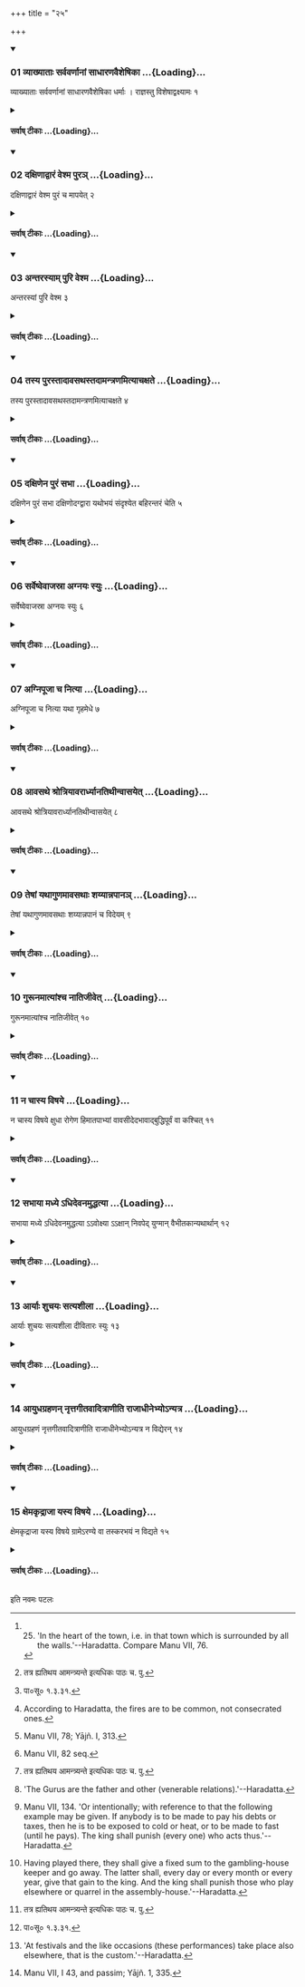+++
title = "२५"

+++

<div class="js_include" includetitle="true" newlevelforh1="3" unfilled url="/vedAH_yajuH/taittirIyam/sUtram/ApastambaH/dharma-sUtram/vishvAsa-prastutiH/2/09/25/01_vyAkhyAtAH_sarvavarNAnAM_sAdhAraNavaisheShikA.md">
<details open><summary><h3>01 व्याख्याताः सर्ववर्णानां साधारणवैशेषिका ...{Loading}...</h3></summary>

व्याख्याताः सर्ववर्णानां साधारणवैशेषिका धर्माः । राज्ञस्तु विशेषाद्वक्ष्यामः १
</details>
</div>
<div class="js_include collapsed" newlevelforh1="4" title="सर्वाष् टीकाः" unfilled url="/vedAH_yajuH/taittirIyam/sUtram/ApastambaH/dharma-sUtram/sarvASh_TIkAH/2/09/25/01_vyAkhyAtAH_sarvavarNAnAM_sAdhAraNavaisheShikA.md">
<details><summary><h4>सर्वाष् टीकाः ...{Loading}...</h4></summary>
<details><summary>Bühler</summary>

1. The general and special duties of all castes have been explained. But we will now declare those of a king in particular.
</details>
<details><summary>हरदत्त-टीका</summary>

######## सूत्रम्
व्याख्यातास्सर्ववर्णानां साधारणवैशेषिका धर्मा राज्ञस्तु विशेषाद्वक्ष्यामः ॥ १॥  
######## टिप्पनी
उक्तवक्ष्यमाणसङ्कीर्तनं श्रोतृबुद्धिसमाधानार्थम् । अहिंसासत्यास्तेयादयः सर्ववर्णानां साधारणधर्माः । अध्ययनादयस्त्रयाणाम् । अध्यापनादयो ब्राह्मणस्य । युद्धादयः क्षत्रियस्य । कृष्यादयो वैश्यस्य । शुश्रूषा शूद्रस्य । राजाऽत्राभिषिक्तो विविक्षितः। तस्यैव हि वक्ष्यमाणं धर्मजातं सम्भवति । तस्य विशेषाद्विशेषतो यद्वक्तव्यं तद्वक्ष्यामः । विशेषानिति द्वितीयान्तपाठस्तु युक्तः॥१॥
</details>
</details>
</div>
<div class="js_include" includetitle="true" newlevelforh1="3" unfilled url="/vedAH_yajuH/taittirIyam/sUtram/ApastambaH/dharma-sUtram/vishvAsa-prastutiH/2/09/25/02_daxiNAdvAraM_veshma_pura~n.md">
<details open><summary><h3>02 दक्षिणाद्वारं वेश्म पुरञ् ...{Loading}...</h3></summary>

दक्षिणाद्वारं वेश्म पुरं च मापयेत् २
</details>
</div>
<div class="js_include collapsed" newlevelforh1="4" title="सर्वाष् टीकाः" unfilled url="/vedAH_yajuH/taittirIyam/sUtram/ApastambaH/dharma-sUtram/sarvASh_TIkAH/2/09/25/02_daxiNAdvAraM_veshma_pura~n.md">
<details><summary><h4>सर्वाष् टीकाः ...{Loading}...</h4></summary>
<details><summary>Bühler</summary>

2. He shall cause to be built a town and a palace, the gates of both of which (must look) towards the south.
</details>
<details><summary>हरदत्त-टीका</summary>

######## सूत्रम्
दक्षिणाद्वारं वेश्म पुरं च मापयेत् ॥ २॥  
######## टिप्पनी
वेश्म गृहं पुरं नगरं तदुभयमपि दक्षिणाद्वारं मापयेत् कारयेत् स्थपत्यादिभिः । दक्षिणपार्श्वे द्वारं यस्य तत्तथोक्तम् ॥ २ ॥
</details>
</details>
</div>
<div class="js_include" includetitle="true" newlevelforh1="3" unfilled url="/vedAH_yajuH/taittirIyam/sUtram/ApastambaH/dharma-sUtram/vishvAsa-prastutiH/2/09/25/03_antarasyAm_puri_veshma.md">
<details open><summary><h3>03 अन्तरस्याम् पुरि वेश्म ...{Loading}...</h3></summary>

अन्तरस्यां पुरि वेश्म ३
</details>
</div>
<div class="js_include collapsed" newlevelforh1="4" title="सर्वाष् टीकाः" unfilled url="/vedAH_yajuH/taittirIyam/sUtram/ApastambaH/dharma-sUtram/sarvASh_TIkAH/2/09/25/03_antarasyAm_puri_veshma.md">
<details><summary><h4>सर्वाष् टीकाः ...{Loading}...</h4></summary>
<details><summary>Bühler</summary>

3. The palace (shall stand) in the heart of the town. [^1] 


[^1]:  25. 'In the heart of the town, i.e. in that town which is surrounded by all the walls.'--Haradatta. Compare Manu VII, 76.
</details>
<details><summary>हरदत्त-टीका</summary>

######## सूत्रम्
अन्तरस्यां पुरि वेश्म ॥ ३ ॥  
######## टिप्पनी
सर्वेषामेव प्राकाराणां मध्ये या पुस्तस्यामन्तरस्यां पुरि वेश्म मापयेदात्मनः ॥३॥
</details>
</details>
</div>
<div class="js_include" includetitle="true" newlevelforh1="3" unfilled url="/vedAH_yajuH/taittirIyam/sUtram/ApastambaH/dharma-sUtram/vishvAsa-prastutiH/2/09/25/04_tasya_purastAdAvasathastadAmantraNamityAchaxate.md">
<details open><summary><h3>04 तस्य पुरस्तादावसथस्तदामन्त्रणमित्याचक्षते ...{Loading}...</h3></summary>

तस्य पुरस्तादावसथस्तदामन्त्रणमित्याचक्षते ४
</details>
</div>
<div class="js_include collapsed" newlevelforh1="4" title="सर्वाष् टीकाः" unfilled url="/vedAH_yajuH/taittirIyam/sUtram/ApastambaH/dharma-sUtram/sarvASh_TIkAH/2/09/25/04_tasya_purastAdAvasathastadAmantraNamityAchaxate.md">
<details><summary><h4>सर्वाष् टीकाः ...{Loading}...</h4></summary>
<details><summary>Bühler</summary>

4. In front of that (there shall be) a hall. That is called the hall of invitation.
</details>
<details><summary>हरदत्त-टीका</summary>

######## सूत्रम्
तस्य पुरस्तादावसथस्तदामन्त्रणमित्याचक्षते ॥ ४॥  
######## टिप्पनी
तस्य वेश्मनः पुरस्तादावसथः कारयितव्यः । एत्य वसन्त्यस्मिन्नित्यावसथः आस्थानमण्डपः। तस्यामन्त्रणमिति संज्ञा[^१] ॥४॥  

[^१]: तत्र ह्यतिथय आमन्त्र्यन्ते इत्यधिकः पाठः च. पु.
</details>
</details>
</div>
<div class="js_include" includetitle="true" newlevelforh1="3" unfilled url="/vedAH_yajuH/taittirIyam/sUtram/ApastambaH/dharma-sUtram/vishvAsa-prastutiH/2/09/25/05_daxiNena_puraM_sabhA.md">
<details open><summary><h3>05 दक्षिणेन पुरं सभा ...{Loading}...</h3></summary>

दक्षिणेन पुरं सभा दक्षिणोदग्द्वारा यथोभयं संदृश्येत बहिरन्तरं चेति ५
</details>
</div>
<div class="js_include collapsed" newlevelforh1="4" title="सर्वाष् टीकाः" unfilled url="/vedAH_yajuH/taittirIyam/sUtram/ApastambaH/dharma-sUtram/sarvASh_TIkAH/2/09/25/05_daxiNena_puraM_sabhA.md">
<details><summary><h4>सर्वाष् टीकाः ...{Loading}...</h4></summary>
<details><summary>Bühler</summary>

5. (At a little distance) from the town to the south, (he shall cause to be built) an assembly-house with doors on the south and on the north sides, so that one can see what passes inside and outside.
</details>
<details><summary>हरदत्त-टीका</summary>

######## सूत्रम्
दक्षिणेन पुरं सभा दक्षिणोदग्द्वारा यथोभयं सन्दृश्येत बहिरन्तरं चेति ॥५॥  
######## टिप्पनी
दक्षिणेनेत्येनबन्तम् । पुरमिति[^२] 'एनपा द्वितीये'ति द्वितीयान्तम् । पुरस्य दक्षिणतः अदूरे सभा कारयितव्या। दक्षिणोदग्द्वारा दक्षिणस्यामुत्तरस्यां च दिशि द्वारं यस्यास्सा तथोक्ता। किमर्थमुभयत्र द्वारमिति चेत् । यद्बहिर्वृत्तं यच्चाऽभ्यन्तर तदुभयमपि यथा सन्दश्येतेत्येवमर्थमिति । सैषा द्यूतसभा । तस्यां धूतार्थिनः प्रविशन्तीति तदायस्थानं
राज्ञः ॥ ५॥  


[^२]: पा०सू० १.३.३१.
</details>
</details>
</div>
<div class="js_include" includetitle="true" newlevelforh1="3" unfilled url="/vedAH_yajuH/taittirIyam/sUtram/ApastambaH/dharma-sUtram/vishvAsa-prastutiH/2/09/25/06_sarveShvevAjasrA_agnayaH_syuH.md">
<details open><summary><h3>06 सर्वेष्वेवाजस्रा अग्नयः स्युः ...{Loading}...</h3></summary>

सर्वेष्वेवाजस्रा अग्नयः स्युः ६
</details>
</div>
<div class="js_include collapsed" newlevelforh1="4" title="सर्वाष् टीकाः" unfilled url="/vedAH_yajuH/taittirIyam/sUtram/ApastambaH/dharma-sUtram/sarvASh_TIkAH/2/09/25/06_sarveShvevAjasrA_agnayaH_syuH.md">
<details><summary><h4>सर्वाष् टीकाः ...{Loading}...</h4></summary>
<details><summary>Bühler</summary>

6. In all (these three places) fires shall burn constantly. [^2] 


[^2]:  According to Haradatta, the fires are to be common, not consecrated ones.
</details>
<details><summary>हरदत्त-टीका</summary>

######## सूत्रम्
सर्वेष्वेवाऽजस्रा अग्नयस्स्युः ॥६॥  
######## टिप्पनी
वेश्मन्यावसथे सभायामित्येतेषु सर्वेष्वेव स्थानेषु लौकिका अग्नयोऽजस्राः स्युः । अविच्छेदेन धार्याः ॥ ६॥
</details>
</details>
</div>
<div class="js_include" includetitle="true" newlevelforh1="3" unfilled url="/vedAH_yajuH/taittirIyam/sUtram/ApastambaH/dharma-sUtram/vishvAsa-prastutiH/2/09/25/07_agnipUjA_cha_nityA.md">
<details open><summary><h3>07 अग्निपूजा च नित्या ...{Loading}...</h3></summary>

अग्निपूजा च नित्या यथा गृहमेधे ७
</details>
</div>
<div class="js_include collapsed" newlevelforh1="4" title="सर्वाष् टीकाः" unfilled url="/vedAH_yajuH/taittirIyam/sUtram/ApastambaH/dharma-sUtram/sarvASh_TIkAH/2/09/25/07_agnipUjA_cha_nityA.md">
<details><summary><h4>सर्वाष् टीकाः ...{Loading}...</h4></summary>
<details><summary>Bühler</summary>

7. And oblations must be offered in these fires daily, just as at the daily sacrifice of a householder. [^3] 


[^3]:  Manu VII, 78; Yājñ. I, 313.
</details>
<details><summary>हरदत्त-टीका</summary>

######## सूत्रम्
अग्निपूजा च नित्या यथा गृहमेधे ॥ ७॥  
######## टिप्पनी
तेषु चाग्निषु नित्यमग्निपूजा कार्या। यथा गृहमेधे औपासने सायंप्रातर्होम इत्यर्थः । मन्त्रावपि तावेव, द्रव्यमपि तदेव ॥ ७॥
</details>
</details>
</div>
<div class="js_include" includetitle="true" newlevelforh1="3" unfilled url="/vedAH_yajuH/taittirIyam/sUtram/ApastambaH/dharma-sUtram/vishvAsa-prastutiH/2/09/25/08_Avasathe_shrotriyAvarArdhyAnatithInvAsayet.md">
<details open><summary><h3>08 आवसथे श्रोत्रियावरार्ध्यानतिथीन्वासयेत् ...{Loading}...</h3></summary>

आवसथे श्रोत्रियावरार्ध्यानतिथीन्वासयेत् ८
</details>
</div>
<div class="js_include collapsed" newlevelforh1="4" title="सर्वाष् टीकाः" unfilled url="/vedAH_yajuH/taittirIyam/sUtram/ApastambaH/dharma-sUtram/sarvASh_TIkAH/2/09/25/08_Avasathe_shrotriyAvarArdhyAnatithInvAsayet.md">
<details><summary><h4>सर्वाष् टीकाः ...{Loading}...</h4></summary>
<details><summary>Bühler</summary>

8. In the hall he shall put up his guests, at least those who are learned in the Vedas. [^4] 


[^4]:  Manu VII, 82 seq.
</details>
<details><summary>हरदत्त-टीका</summary>

######## सूत्रम्
आवसथे श्रोत्रियावरार्ध्यानतिथीन् वासयेत् ॥ ८॥  
######## टिप्पनी
आवसथाख्ये स्थाने अतिथीन् वासयेत् । ते विशेष्यन्ते श्रोत्रियावरार्ध्यानिति । अवरपर्यायोऽवरार्ध्यशब्दः । यदि सर्वान्वासयितुं न शक्नोति
श्रोत्रियानपि तावद्वासयेदिति ॥ ८॥
</details>
</details>
</div>
<div class="js_include" includetitle="true" newlevelforh1="3" unfilled url="/vedAH_yajuH/taittirIyam/sUtram/ApastambaH/dharma-sUtram/vishvAsa-prastutiH/2/09/25/09_teShAM_yathAguNamAvasathAH_shayyAnnapAna~n.md">
<details open><summary><h3>09 तेषां यथागुणमावसथाः शय्यान्नपानञ् ...{Loading}...</h3></summary>

तेषां यथागुणमावसथाः शय्यान्नपानं च विदेयम् ९
</details>
</div>
<div class="js_include collapsed" newlevelforh1="4" title="सर्वाष् टीकाः" unfilled url="/vedAH_yajuH/taittirIyam/sUtram/ApastambaH/dharma-sUtram/sarvASh_TIkAH/2/09/25/09_teShAM_yathAguNamAvasathAH_shayyAnnapAna~n.md">
<details><summary><h4>सर्वाष् टीकाः ...{Loading}...</h4></summary>
<details><summary>Bühler</summary>

9. Rooms, a couch, food and drink should be given to them according to their good qualities.
</details>
<details><summary>हरदत्त-टीका</summary>

######## सूत्रम्
तेषां यथागुणमावसथाः शय्याऽन्नपानं च विदेयम् ॥९॥  
######## टिप्पनी
तेषामतिथीनां यथागुणं विद्यावृत्तानुगुणमावसथादि विदेयं विशेषेण देयम् । आवसथा अपवरकादयः । शय्या खट्वादयः । अन्नमोदनादि। पान[^१] तक्रादि ॥९॥  

१. तक्रसूपादि इति च. पु. तक्रादिसूपादि इति क. पु.
</details>
</details>
</div>
<div class="js_include" includetitle="true" newlevelforh1="3" unfilled url="/vedAH_yajuH/taittirIyam/sUtram/ApastambaH/dharma-sUtram/vishvAsa-prastutiH/2/09/25/10_gurUnamAtyAMshcha_nAtijIvet.md">
<details open><summary><h3>10 गुरूनमात्यांश्च नातिजीवेत् ...{Loading}...</h3></summary>

गुरूनमात्यांश्च नातिजीवेत् १०
</details>
</div>
<div class="js_include collapsed" newlevelforh1="4" title="सर्वाष् टीकाः" unfilled url="/vedAH_yajuH/taittirIyam/sUtram/ApastambaH/dharma-sUtram/sarvASh_TIkAH/2/09/25/10_gurUnamAtyAMshcha_nAtijIvet.md">
<details><summary><h4>सर्वाष् टीकाः ...{Loading}...</h4></summary>
<details><summary>Bühler</summary>

10. Let him not live better than his Gurus or ministers. [^5] 


[^5]:  'The Gurus are the father and other (venerable relations).'--Haradatta.
</details>
<details><summary>हरदत्त-टीका</summary>

######## सूत्रम्
गुरूनमात्यांश्च नातिजीवेत् ॥१०॥  
######## टिप्पनी
गुरवः पित्रादयः । अमात्या मन्त्रिणः । तान्नाऽतिजीवेत् भक्ष्यभोज्याच्छादनादिषु तान्नाऽतिशयीत ॥ १० ॥
</details>
</details>
</div>
<div class="js_include" includetitle="true" newlevelforh1="3" unfilled url="/vedAH_yajuH/taittirIyam/sUtram/ApastambaH/dharma-sUtram/vishvAsa-prastutiH/2/09/25/11_na_chAsya_viShaye.md">
<details open><summary><h3>11 न चास्य विषये ...{Loading}...</h3></summary>

न चास्य विषये क्षुधा रोगेण हिमातपाभ्यां वावसीदेदभावाद्बुद्धिपूर्वं वा कश्चित् ११
</details>
</div>
<div class="js_include collapsed" newlevelforh1="4" title="सर्वाष् टीकाः" unfilled url="/vedAH_yajuH/taittirIyam/sUtram/ApastambaH/dharma-sUtram/sarvASh_TIkAH/2/09/25/11_na_chAsya_viShaye.md">
<details><summary><h4>सर्वाष् टीकाः ...{Loading}...</h4></summary>
<details><summary>Bühler</summary>

11. And in his realm no (Brāhmaṇa) should suffer hunger, sickness, cold, or heat, be it through want, or intentionally. [^6] 


[^6]:  Manu VII, 134. 'Or intentionally; with reference to that the following example may be given. If anybody is to be made to pay his debts or taxes, then he is to be exposed to cold or heat, or to be made to fast (until he pays). The king shall punish (every one) who acts thus.'--Haradatta.
</details>
<details><summary>हरदत्त-टीका</summary>

######## सूत्रम्
न चास्य विषये क्षुधा रोगेण हिमातपाभ्यां वाऽवसीदेदभावाद्बुद्धिपूर्वं वा कश्चित् ॥११॥  
######## टिप्पनी
अस्य राज्ञो विषये राष्ट्रे क्षुधा आहाराभावेन बुभुक्षया रोगेण व्याधिना हिमेन नीहारेण वर्षादीनामप्युपलक्षणमेतत् । आतपः आदित्यरश्मितापः। एतैः प्रकारैरभावात् बुद्धिपूर्वं वा न कश्चिदब्राह्मणोऽप्यवसीदेत् अवसन्नो न स्यात् । राज्ञो हयमपराधो यदाहाराद्यभावेन कश्चिदवसन्नः स्यात् । बुद्धिपूर्वं वेत्यत्रोदाहरणम् — यदा कश्चित् करमृणं वा दाप्यो भवति, तदा नाऽसौ हिमातपयोरुपनिवेशयितव्यः भोजनाद्वा निरोद्धव्यः। तथा कुर्वाणं राजा दण्डयेदिति ॥ ११ ॥
</details>
</details>
</div>
<div class="js_include" includetitle="true" newlevelforh1="3" unfilled url="/vedAH_yajuH/taittirIyam/sUtram/ApastambaH/dharma-sUtram/vishvAsa-prastutiH/2/09/25/12_sabhAyA_madhye.adhidevanamuddhatyA.md">
<details open><summary><h3>12 सभाया मध्ये ऽधिदेवनमुद्धत्या ...{Loading}...</h3></summary>

सभाया मध्ये ऽधिदेवनमुद्धत्या ऽऽवोक्ष्या ऽऽक्षान् निवपेद् युग्मान् वैभीतकान्यथार्थान् १२
</details>
</div>
<div class="js_include collapsed" newlevelforh1="4" title="सर्वाष् टीकाः" unfilled url="/vedAH_yajuH/taittirIyam/sUtram/ApastambaH/dharma-sUtram/sarvASh_TIkAH/2/09/25/12_sabhAyA_madhye.adhidevanamuddhatyA.md">
<details><summary><h4>सर्वाष् टीकाः ...{Loading}...</h4></summary>
<details><summary>Bühler</summary>

12. In the midst of the assembly-house, (the superintendent of the house) shall raise a play-table and sprinkle it with water, turning his hand downwards, and place on it dice in even numbers, made of Vibhītaka (wood), as many as are wanted.
</details>
<details><summary>हरदत्त-टीका</summary>

######## सूत्रम्
सभाया मध्येऽधिदेवनमुद्धत्याऽवोक्ष्याऽक्षान्निवपेद्युग्मान् वैभीतकान् यथार्थान् ॥ १२ ॥  
######## टिप्पनी
पूर्वोक्तायाः सभाया मध्ये अधिदेवनं यस्योपरि कितवा अक्षैर्दीव्यन्ति तत्स्थानमधिदेवनम् । तत् पूर्वं काष्ठादिना उद्धन्ति उद्धत्यावोक्षति । अवोक्ष्य तत्राऽक्षान् युग्मसङ्ख्याकान्वैभीतकान् विभीतकवृक्षस्य विकारभूतान् यथार्थान् यावद्भिर्द्यूतं निर्वर्तते, तावतो निवपति । कः ? यस्तत्र राज्ञा नियुक्तः सभिको नाम ॥ १२॥
</details>
</details>
</div>
<div class="js_include" includetitle="true" newlevelforh1="3" unfilled url="/vedAH_yajuH/taittirIyam/sUtram/ApastambaH/dharma-sUtram/vishvAsa-prastutiH/2/09/25/13_AryAH_shuchayaH_satyashIlA.md">
<details open><summary><h3>13 आर्याः शुचयः सत्यशीला ...{Loading}...</h3></summary>

आर्याः शुचयः सत्यशीला दीवितारः स्युः १३
</details>
</div>
<div class="js_include collapsed" newlevelforh1="4" title="सर्वाष् टीकाः" unfilled url="/vedAH_yajuH/taittirIyam/sUtram/ApastambaH/dharma-sUtram/sarvASh_TIkAH/2/09/25/13_AryAH_shuchayaH_satyashIlA.md">
<details><summary><h4>सर्वाष् टीकाः ...{Loading}...</h4></summary>
<details><summary>Bühler</summary>

13. Men of the first three castes, who are pure and truthful, may be allowed to play there. [^7] 


[^7]:  Having played there, they shall give a fixed sum to the gambling-house keeper and go away. The latter shall, every day or every month or every year, give that gain to the king. And the king shall punish those who play elsewhere or quarrel in the assembly-house.'--Haradatta.
</details>
<details><summary>हरदत्त-टीका</summary>

######## सूत्रम्
आर्याः शुचयस्सत्यशीला दीवितारस्स्युः ॥ १३॥  
######## टिप्पनी
आर्याः द्विजातयः । [^१]शुचयोऽर्थशुद्धाः । सत्यशीलास्सत्यवादिनः । एवंभूता एव पुरुषास्तत्र दीवितारः देवितारः स्युः। त एव तत्र दीव्येयुरित्यर्थः । ते च तत्र देवित्वा यथाभाषितं पणं सभिकाय दत्वा गच्छेयुः। स च राज्ञे तमायमहरहः प्रतिमासं प्रतिसंवत्सरं वा दद्यात् । स एव च स्थानान्तरे दीव्यतो दण्डयेत्, सभास्थाने च कलहकारान् । तत्र याज्ञवल्क्यः—  
[^२] 'ग्लहे शतिकवृद्धस्तु सभिकः पञ्चकं शतम् ।  
गृह्णीयाद्धूर्तकितवादितराद्दशकं शतम् ॥  
स सम्यक्पालितो दद्याद्राज्ञे भागं यथाकृतम् ।  
जितमुद्ग्राहयेज्जैत्रं दद्यात्सत्यं वचः क्षमी ॥ इति ॥ १३॥   

[^१]: शुचयो धर्मशुद्धाः इति च. पु.  

[^२]: या०स्मृ० २. १९९; २००
</details>
</details>
</div>
<div class="js_include" includetitle="true" newlevelforh1="3" unfilled url="/vedAH_yajuH/taittirIyam/sUtram/ApastambaH/dharma-sUtram/vishvAsa-prastutiH/2/09/25/14_AyudhagrahaNan_nRttagItavAditrANIti_rAjAdhInebhyo-nyatra.md">
<details open><summary><h3>14 आयुधग्रहणन् नृत्तगीतवादित्राणीति राजाधीनेभ्योऽन्यत्र ...{Loading}...</h3></summary>

आयुधग्रहणं नृत्तगीतवादित्राणीति राजाधीनेभ्योऽन्यत्र न विद्येरन् १४
</details>
</div>
<div class="js_include collapsed" newlevelforh1="4" title="सर्वाष् टीकाः" unfilled url="/vedAH_yajuH/taittirIyam/sUtram/ApastambaH/dharma-sUtram/sarvASh_TIkAH/2/09/25/14_AyudhagrahaNan_nRttagItavAditrANIti_rAjAdhInebhyo-nyatra.md">
<details><summary><h4>सर्वाष् टीकाः ...{Loading}...</h4></summary>
<details><summary>Bühler</summary>

14. Assaults of arms, dancing, singing, music, and the like (performances) shall be held only (in the houses) of the king's servants. [^8] 


[^8]:  'At festivals and the like occasions (these performances) take place also elsewhere, that is the custom.'--Haradatta.
</details>
<details><summary>हरदत्त-टीका</summary>

######## सूत्रम्
आयुधग्रहणे नृत्तगीतवादित्राणीति राजाधीनेभ्योऽन्यत्र न विद्येरन् ॥ १४ ॥  
######## टिप्पनी
आयुधग्रहणादीनि राजाधीनेभ्यो राजाश्रया ये पुरुषास्तेभ्योऽन्यत्र न विद्येरन् न भवेयुः । उत्सवादिष्वन्यत्रापि भवतीत्याचारः ॥ १४ ॥
</details>
</details>
</div>
<div class="js_include" includetitle="true" newlevelforh1="3" unfilled url="/vedAH_yajuH/taittirIyam/sUtram/ApastambaH/dharma-sUtram/vishvAsa-prastutiH/2/09/25/15_xemakRdrAjA_yasya_viShaye.md">
<details open><summary><h3>15 क्षेमकृद्राजा यस्य विषये ...{Loading}...</h3></summary>

क्षेमकृद्राजा यस्य विषये ग्रामेऽरण्ये वा तस्करभयं न विद्यते १५
</details>
</div>
<div class="js_include collapsed" newlevelforh1="4" title="सर्वाष् टीकाः" unfilled url="/vedAH_yajuH/taittirIyam/sUtram/ApastambaH/dharma-sUtram/sarvASh_TIkAH/2/09/25/15_xemakRdrAjA_yasya_viShaye.md">
<details><summary><h4>सर्वाष् टीकाः ...{Loading}...</h4></summary>
<details><summary>Bühler</summary>

15. That king only takes care of the welfare of his subjects in whose dominions, be it in villages or forests, there is no danger from thieves. [^9] 


[^9]:  Manu VII, I 43, and passim; Yājñ. 1, 335.
</details>
<details><summary>हरदत्त-टीका</summary>

######## सूत्रम्
क्षेमकृद्राजा यस्य विषये ग्रामेऽरण्ये वा तस्करभयं न विद्यते ॥ १५ ॥  
######## टिप्पनी
यस्य राज्ञो विषये ग्रामेऽरण्ये च चोरभयं नास्ति स एव राजा क्षेमकृत् क्षेमङ्करः । न त्वन्यः शतं तुभ्यं शतं तुभ्यमिति ददानोऽपि ॥ १५ ॥  

इत्यापस्तम्बधर्मसूत्रवृत्तौ द्वितीयप्रश्ने पञ्चविंशी काण्डिका ॥ २५ ॥
</details>
</details>
</div>

  

इति नवमः पटलः